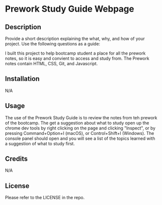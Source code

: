 # Prework Study Guide Webpage

## Description

Provide a short description explaining the what, why, and how of your project. Use the following questions as a guide:

I built this project to help bootcamp student a place for all the prework notes, so it is easy and convient to access and study from. The Prework notes contain HTML, CSS, Git, and Javascript.

## Installation

N/A

## Usage

The use of the Prework Study Guide is to review the notes from teh prework of the bootcamp. The get a suggestion about what to study open up the chrome dev tools by right clicking on the page and clicking "Inspect", or by pressing Command+Option+I (macOS), or Control+Shift+I (Windows). The console panel should open and you will see a list of the topics learned with a suggestion of what to study first.

## Credits

N/A

## License

Please refer to the LICENSE in the repo.